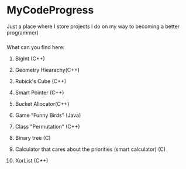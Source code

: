 # MyCodeProgress
Just a place where I store projects I do on my way to becoming a better programmer) 
###
What can you find here:

1) BigInt (C++)

2) Geometry Hiearachy(C++)

3) Rubick's Cube (C++)

4) Smart Pointer (C++)

5) Bucket Allocator(C++)

6) Game "Funny Birds" (Java)

7) Class "Permutation" (C++)

8) Binary tree (C)

9) Calculator that cares about the priorities (smart calculator) (C)

10) XorList (C++)
